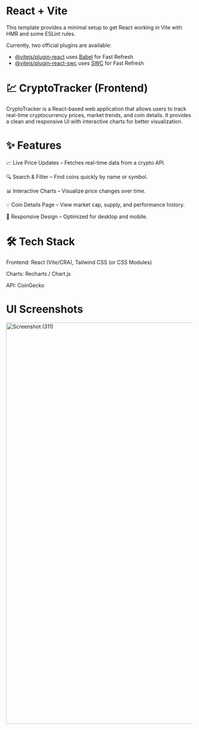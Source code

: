 # React + Vite

This template provides a minimal setup to get React working in Vite with HMR and some ESLint rules.

Currently, two official plugins are available:

- [@vitejs/plugin-react](https://github.com/vitejs/vite-plugin-react/blob/main/packages/plugin-react/README.md) uses [Babel](https://babeljs.io/) for Fast Refresh
- [@vitejs/plugin-react-swc](https://github.com/vitejs/vite-plugin-react-swc) uses [SWC](https://swc.rs/) for Fast Refresh

# 💹 CryptoTracker (Frontend)

CryptoTracker is a React-based web application that allows users to track real-time cryptocurrency prices, market trends, and coin details. It provides a clean and responsive UI with interactive charts for better visualization.

# ✨ Features

📈 Live Price Updates – Fetches real-time data from a crypto API.

🔍 Search & Filter – Find coins quickly by name or symbol.

📊 Interactive Charts – Visualize price changes over time.

💡 Coin Details Page – View market cap, supply, and performance history.

📱 Responsive Design – Optimized for desktop and mobile.

# 🛠️ Tech Stack

Frontend: React (Vite/CRA), Tailwind CSS (or CSS Modules)

Charts: Recharts / Chart.js

API: CoinGecko

# UI Screenshots

<img width="1920" height="1080" alt="Screenshot (311)" src="https://github.com/user-attachments/assets/9b97b5c2-4a5a-4205-a9a1-27217f3684a3" />

